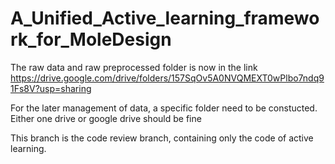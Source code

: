 # A_Unified_Active_learning_framework_for_MoleDesign

The raw data and raw preprocessed folder is now in the link https://drive.google.com/drive/folders/157SqOv5A0NVQMEXT0wPlbo7ndq91Fs8V?usp=sharing

For the later management of data, a specific folder need to be constucted. Either one drive or google drive should be fine

This branch is the code review branch, containing only the code of active learning.
